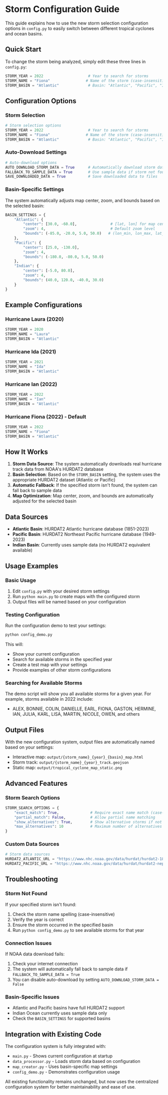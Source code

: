 # Storm Configuration Guide

This guide explains how to use the new storm selection configuration options in `config.py` to easily switch between different tropical cyclones and ocean basins.

## Quick Start

To change the storm being analyzed, simply edit these three lines in `config.py`:

```python
STORM_YEAR = 2022                    # Year to search for storms
STORM_NAME = "Fiona"                # Name of the storm (case-insensitive)
STORM_BASIN = "Atlantic"             # Basin: "Atlantic", "Pacific", "Indian", or "All"
```

## Configuration Options

### Storm Selection
```python
# Storm selection options
STORM_YEAR = 2022                    # Year to search for storms
STORM_NAME = "Fiona"                # Name of the storm (case-insensitive)
STORM_BASIN = "Atlantic"             # Basin: "Atlantic", "Pacific", "Indian", or "All"
```

### Auto-Download Settings
```python
# Auto-download options
AUTO_DOWNLOAD_STORM_DATA = True      # Automatically download storm data from NOAA
FALLBACK_TO_SAMPLE_DATA = True       # Use sample data if storm not found
SAVE_DOWNLOADED_DATA = True          # Save downloaded data to files
```

### Basin-Specific Settings
The system automatically adjusts map center, zoom, and bounds based on the selected basin:

```python
BASIN_SETTINGS = {
    "Atlantic": {
        "center": [30.0, -60.0],               # [lat, lon] for map center
        "zoom": 4,                             # Default zoom level
        "bounds": (-85.0, -20.0, 5.0, 50.0)   # (lon_min, lon_max, lat_min, lat_max)
    },
    "Pacific": {
        "center": [25.0, -130.0],
        "zoom": 4,
        "bounds": (-180.0, -80.0, 5.0, 50.0)
    },
    "Indian": {
        "center": [-5.0, 80.0],
        "zoom": 4,
        "bounds": (40.0, 120.0, -40.0, 30.0)
    }
}
```

## Example Configurations

### Hurricane Laura (2020)
```python
STORM_YEAR = 2020
STORM_NAME = "Laura"
STORM_BASIN = "Atlantic"
```

### Hurricane Ida (2021)
```python
STORM_YEAR = 2021
STORM_NAME = "Ida"
STORM_BASIN = "Atlantic"
```

### Hurricane Ian (2022)
```python
STORM_YEAR = 2022
STORM_NAME = "Ian"
STORM_BASIN = "Atlantic"
```

### Hurricane Fiona (2022) - Default
```python
STORM_YEAR = 2022
STORM_NAME = "Fiona"
STORM_BASIN = "Atlantic"
```

## How It Works

1. **Storm Data Source**: The system automatically downloads real hurricane track data from NOAA's HURDAT2 database
2. **Basin Selection**: Based on the `STORM_BASIN` setting, the system uses the appropriate HURDAT2 dataset (Atlantic or Pacific)
3. **Automatic Fallback**: If the specified storm isn't found, the system can fall back to sample data
4. **Map Optimization**: Map center, zoom, and bounds are automatically adjusted for the selected basin

## Data Sources

- **Atlantic Basin**: HURDAT2 Atlantic hurricane database (1851-2023)
- **Pacific Basin**: HURDAT2 Northeast Pacific hurricane database (1949-2023)
- **Indian Basin**: Currently uses sample data (no HURDAT2 equivalent available)

## Usage Examples

### Basic Usage
1. Edit `config.py` with your desired storm settings
2. Run `python main.py` to create maps with the configured storm
3. Output files will be named based on your configuration

### Testing Configuration
Run the configuration demo to test your settings:
```bash
python config_demo.py
```

This will:
- Show your current configuration
- Search for available storms in the specified year
- Create a test map with your settings
- Provide examples of other storm configurations

### Searching for Available Storms
The demo script will show you all available storms for a given year. For example, storms available in 2022 include:
- ALEX, BONNIE, COLIN, DANIELLE, EARL, FIONA, GASTON, HERMINE, IAN, JULIA, KARL, LISA, MARTIN, NICOLE, OWEN, and others

## Output Files

With the new configuration system, output files are automatically named based on your settings:
- Interactive map: `output/{storm_name}_{year}_{basin}_map.html`
- Storm track: `output/{storm_name}_{year}_track.geojson`
- Static map: `output/tropical_cyclone_map_static.png`

## Advanced Features

### Storm Search Options
```python
STORM_SEARCH_OPTIONS = {
    "exact_match": True,              # Require exact name match (case-insensitive)
    "partial_match": False,           # Allow partial name matching
    "show_alternatives": True,        # Show alternative storms if not found
    "max_alternatives": 10            # Maximum number of alternatives to show
}
```

### Custom Data Sources
```python
# Storm data sources
HURDAT2_ATLANTIC_URL = "https://www.nhc.noaa.gov/data/hurdat/hurdat2-1851-2023-051124.txt"
HURDAT2_PACIFIC_URL = "https://www.nhc.noaa.gov/data/hurdat/hurdat2-nepac-1949-2023-051124.txt"
```

## Troubleshooting

### Storm Not Found
If your specified storm isn't found:
1. Check the storm name spelling (case-insensitive)
2. Verify the year is correct
3. Ensure the storm occurred in the specified basin
4. Run `python config_demo.py` to see available storms for that year

### Connection Issues
If NOAA data download fails:
1. Check your internet connection
2. The system will automatically fall back to sample data if `FALLBACK_TO_SAMPLE_DATA = True`
3. You can disable auto-download by setting `AUTO_DOWNLOAD_STORM_DATA = False`

### Basin-Specific Issues
- Atlantic and Pacific basins have full HURDAT2 support
- Indian Ocean currently uses sample data only
- Check the `BASIN_SETTINGS` for supported basins

## Integration with Existing Code

The configuration system is fully integrated with:
- `main.py` - Shows current configuration at startup
- `data_processor.py` - Loads storm data based on configuration
- `map_creator.py` - Uses basin-specific map settings
- `config_demo.py` - Demonstrates configuration usage

All existing functionality remains unchanged, but now uses the centralized configuration system for better maintainability and ease of use. 